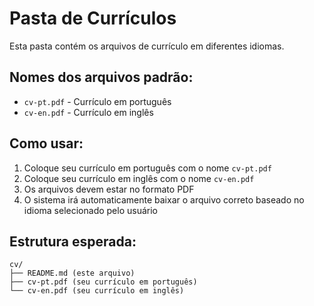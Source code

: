 # Pasta de Currículos

Esta pasta contém os arquivos de currículo em diferentes idiomas.

## Nomes dos arquivos padrão:

- `cv-pt.pdf` - Currículo em português
- `cv-en.pdf` - Currículo em inglês

## Como usar:

1. Coloque seu currículo em português com o nome `cv-pt.pdf`
2. Coloque seu currículo em inglês com o nome `cv-en.pdf`
3. Os arquivos devem estar no formato PDF
4. O sistema irá automaticamente baixar o arquivo correto baseado no idioma selecionado pelo usuário

## Estrutura esperada:

```
cv/
├── README.md (este arquivo)
├── cv-pt.pdf (seu currículo em português)
└── cv-en.pdf (seu currículo em inglês)
```
